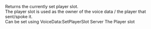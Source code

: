 <function name="GetPlayerSlot" parent="VoiceData" type="classfunc">
	<description>
		Returns the currently set player slot.<br>
		The player slot is used as the owner of the voice data / the player that sent/spoke it.<br>
		Can be set using <page>VoiceData:SetPlayerSlot</page>
	</description>
	<realm>Server</realm>
	<rets>
		<ret name="plySlot" type="number">The Player slot</ret>
	</rets>
</function>